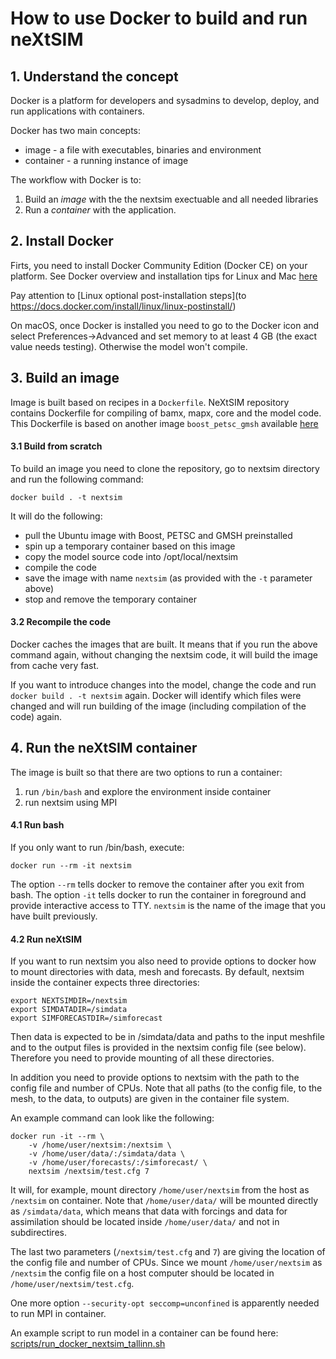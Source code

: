 # How to use Docker to build and run neXtSIM

## 1. Understand the concept

Docker is a platform for developers and sysadmins to develop, deploy, and run applications with containers.

Docker has two main concepts:
* image - a file with executables, binaries and environment
* container - a running instance of image

The workflow with Docker is to:
1. Build an *image* with the the nextsim exectuable and all needed libraries
2. Run a *container* with the application.

## 2. Install Docker

Firts, you need to install Docker Community Edition (Docker CE) on your platform.
See Docker overview and installation tips for Linux and Mac [here](https://docs.docker.com/install/)

Pay attention to [Linux optional post-installation steps](to https://docs.docker.com/install/linux/linux-postinstall/)

On macOS, once Docker is installed you need to go to the Docker icon and select Preferences->Advanced and set memory to at least 4 GB (the exact value needs testing). Otherwise the model won't compile.

## 3. Build an image

Image is built based on recipes in a `Dockerfile`. NeXtSIM repository contains Dockerfile for
compiling of bamx, mapx, core and the model code. This Dockerfile is based on another image
`boost_petsc_gmsh` available [here](https://github.com/nansencenter/docker-boost-petsc-gmsh)

#### 3.1 Build from scratch

To build an image you need to clone the repository, go to nextsim directory and run the following command:
```
docker build . -t nextsim
```
It will do the following:
* pull the Ubuntu image with Boost, PETSC and GMSH preinstalled
* spin up a temporary container based on this image
* copy the model source code into /opt/local/nextsim
* compile the code
* save the image with name `nextsim` (as provided with the `-t` parameter above)
* stop and remove the temporary container

#### 3.2 Recompile the code

Docker caches the images that are built. It means that if you run the above command again, without
changing the nextsim code, it will build the image from cache very fast.

If you want to introduce changes into the model, change the code and run `docker build . -t nextsim`
again. Docker will identify which files were changed and will run building of the image (including
compilation of the code) again.

## 4. Run the neXtSIM container

The image is built so that there are two options to run a container:
1. run `/bin/bash` and explore the environment inside container
2. run nextsim using MPI

#### 4.1 Run bash

If you only want to run /bin/bash, execute:
```
docker run --rm -it nextsim
```
The option `--rm` tells docker to remove the container after you exit from bash.
The option `-it` tells docker to run the container in foreground and provide interactive access to TTY.
`nextsim` is the name of the image that you have built previously.

#### 4.2 Run neXtSIM

If you want to run nextsim you also need to provide options to docker how to mount directories with
data, mesh and forecasts. By default, nextsim inside the container expects three directories:
```
export NEXTSIMDIR=/nextsim
export SIMDATADIR=/simdata
export SIMFORECASTDIR=/simforecast
```
Then data is expected to be in /simdata/data and paths to the input meshfile and to the output
files is provided in the nextsim config file (see below). Therefore you need to provide mounting
of all these directories.

In addition you need to provide options to nextsim with the path to the config file and number of CPUs.
Note that all paths (to the config file, to the mesh, to the data, to outputs) are given in the
container file system.

An example command can look like the following:
```
docker run -it --rm \
    -v /home/user/nextsim:/nextsim \
    -v /home/user/data/:/simdata/data \
    -v /home/user/forecasts/:/simforecast/ \
    nextsim /nextsim/test.cfg 7
```
It will, for example, mount directory `/home/user/nextsim` from the host as `/nextsim` on container.
Note that `/home/user/data/` will be mounted directly as `/simdata/data`, which means that data
with forcings and data for assimilation should be located inside `/home/user/data/` and not in
subdirectires.

The last two parameters (`/nextsim/test.cfg` and `7`) are giving the location of the config file
and number of CPUs. Since we mount `/home/user/nextsim` as `/nextsim` the config file on a host
computer should be located in `/home/user/nextsim/test.cfg`.

One more option `--security-opt seccomp=unconfined` is apparently needed to run MPI in container.

An example script to run model in a container can be found here:
[scripts/run_docker_nextsim_tallinn.sh](scripts/run_docker_nextsim_tallinn.sh)
